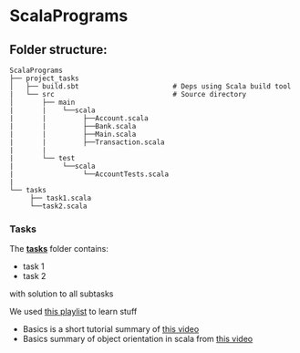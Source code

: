 # ScalaPrograms

## Folder structure:

    ScalaPrograms
    ├── project_tasks
    │   ├── build.sbt                       # Deps using Scala build tool
    |   └── src                             # Source directory
    │       ├── main
    |       |    └──scala
    |       |         ├──Account.scala
    |       |         ├──Bank.scala
    |       |         ├──Main.scala
    |       |         ├──Transaction.scala
    |       |
    |       └── test
    |            └──scala
    |                 └──AccountTests.scala
    |
    └── tasks
         ├── task1.scala
         └──task2.scala

### Tasks

The [**tasks**](./tasks/) folder contains:

- task 1
- task 2

with solution to all subtasks

We used [this playlist](https://www.youtube.com/playlist?list=PLmtsMNDRU0BxryRX4wiwrTZ661xcp6VPM) to learn stuff

- Basics is a short tutorial summary of [this video](https://www.youtube.com/watch?v=F90hJltCPEI)
- Basics summary of object orientation in scala from [this video](https://www.youtube.com/watch?v=F90hJltCPEI)
